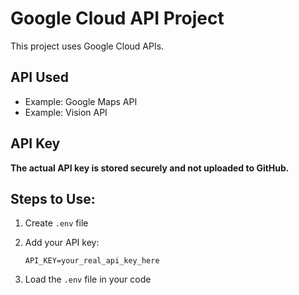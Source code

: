 # Google Cloud API Project

This project uses Google Cloud APIs.

## API Used
- Example: Google Maps API
- Example: Vision API

## API Key
**The actual API key is stored securely and not uploaded to GitHub.**

## Steps to Use:
1. Create `.env` file
2. Add your API key:
    ```env
    API_KEY=your_real_api_key_here
    ```

3. Load the `.env` file in your code
